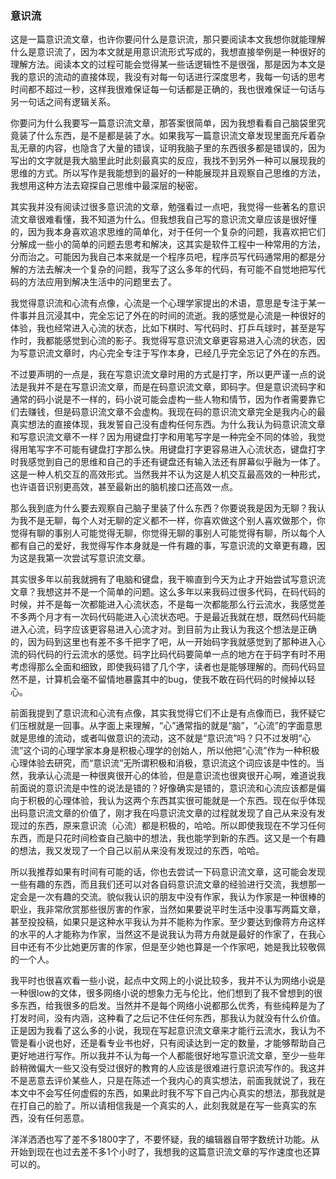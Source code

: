 ﻿### 意识流

这是一篇意识流文章，也许你要问什么是意识流，那只要阅读本文我想你就能理解什么是意识流了，因为本文就是用意识流形式写成的，我想直接举例是一种很好的理解方法。阅读本文的过程可能会觉得某一些话逻辑性不是很强，那是因为本文是我的意识的流动的直接体现，我没有对每一句话进行深度思考，我每一句话的思考时间都不超过一秒，这样我很难保证每一句话都是正确的，我也很难保证一句话与另一句话之间有逻辑关系。

你要问为什么我要写一篇意识流文章，那答案很简单，因为我想看看自己脑袋里究竟装了什么东西，是不是都是装了水。如果我写一篇意识流文章发现里面充斥着杂乱无章的内容，也隐含了大量的错误，证明我脑子里的东西很多都是错误的，因为写出的文字就是我大脑里此时此刻最真实的反应，我找不到另外一种可以展现我的思维的方式。所以写作是我能想到的最好的一种能展现并且观察自己思维的方法，我想用这种方法去窥探自己思维中最深层的秘密。

其实我并没有阅读过很多意识流的文章，勉强看过一点吧，我觉得一些著名的意识流文章很难看懂，我不知道为什么。但我想我自己写的意识流文章应该是很好懂的，因为我本身喜欢追求思维的简单化，对于任何一个复杂的问题，我喜欢把它们分解成一些小的简单的问题去思考和解决，这其实是软件工程中一种常用的方法，分而治之。可能因为我自己本来就是一个程序员吧，程序员写代码通常用的都是分解的方法去解决一个复杂的问题，我写了这么多年的代码，有可能不自觉地把写代码的方法应用到解决生活中的问题里去了。

我觉得意识流和心流有点像，心流是一个心理学家提出的术语，意思是专注于某一件事并且沉浸其中，完全忘记了外在的时间的流逝。我的感觉是心流是一种很好的体验，我也经常进入心流的状态，比如下棋时、写代码时、打乒乓球时，甚至是写作时，我都能感觉到心流的影子。我觉得写意识流文章更容易进入心流的状态，因为写意识流文章时，内心完全专注于写作本身，已经几乎完全忘记了外在的东西。

不过要声明的一点是，我在写意识流文章时用的方式是打字，所以更严谨一点的说法是我并不是在写意识流文章，而是在码意识流文章，即码字。但是意识流码字和通常的码小说是不一样的，码小说可能会虚构一些人物和情节，因为作者需要靠它们去赚钱，但是码意识流文章不会虚构。我现在码的意识流文章完全是我内心的最真实想法的直接体现，我发誓自己没有虚构任何东西。为什么我认为码意识流文章和写意识流文章不一样？因为用键盘打字和用笔写字是一种完全不同的体验，我觉得用笔写字不可能有键盘打字那么快。用键盘打字更容易进入心流状态，键盘打字时我感觉到自己的思维和自己的手还有键盘还有输入法还有屏幕似乎融为一体了。这是一种人机交互的高效形式。当然我并不认为这是人机交互最高效的一种形式，也许语音识别更高效，甚至最新出的脑机接口还高效一点。

那么我到底为什么要去观察自己脑子里装了什么东西？你要说我是因为无聊？我认为我不是无聊，每个人对无聊的定义都不一样，你喜欢做这个别人喜欢做那个，你觉得有聊的事别人可能觉得无聊，你觉得无聊的事别人可能觉得有聊，所以每个人都有自己的爱好，我觉得写作本身就是一件有趣的事，写意识流的文章更有趣，因为这是我第一次尝试写意识流文章。

其实很多年以前我就拥有了电脑和键盘，我干嘛直到今天为止才开始尝试写意识流文章？我想这并不是一个简单的问题。这么多年以来我码过很多代码，在码代码的时候，并不是每一次都能进入心流状态，不是每一次都能那么行云流水，我感觉差不多两个月才有一次码代码能进入心流状态吧。于是最近我就在想，既然码代码能进入心流，码字应该更容易进入心流才对。到目前为止我认为我这个想法是正确的，因为码到这里也有差不多千把字了吧，从一开始码字我就感觉到了那种进入心流的码代码的行云流水的感觉。码字比码代码要简单一点的地方在于码字有时不用考虑得那么全面和细致，即使我码错了几个字，读者也是能够理解的。而码代码显然不是，计算机会毫不留情地暴露其中的bug，使我不敢在码代码的时候掉以轻心。

前面我提到了意识流和心流有点像，其实我觉得它们不止是有点像而已，我怀疑它们压根就是一回事。从字面上来理解，“心”通常指的就是“脑”，“心流”的字面意思就是思维的流动，或者叫做意识的流动，这不就是“意识流”吗？只不过发明“心流”这个词的心理学家本身是积极心理学的创始人，所以他把“心流”作为一种积极心理体验去研究，而“意识流”无所谓积极和消极，意识流这个词应该是中性的。当然，我承认心流是一种很爽很开心的体验，但是意识流也很爽很开心啊，难道说我前面说的意识流是中性的说法是错的？好像确实是错的，意识流和心流应该都是偏向于积极的心理体验，我认为这两个东西其实很可能就是一个东西。现在似乎体现出码意识流文章的价值了，刚才我在吗意识流文章的过程就发现了自己从来没有发现过的东西，原来意识流（心流）都是积极的，哈哈。所以即使我现在不学习任何东西，而是只花时间检查自己脑中的想法，我也能学到新的东西。这又是一个有趣的想法，我又发现了一个自己以前从来没有发现过的东西，哈哈。

所以我推荐如果有时间有可能的话，你也去尝试一下码意识流文章，这可能会发现一些有趣的东西，而且我们还可以对各自码意识流文章的经验进行交流，我想那一定会是一次有趣的交流。貌似我认识的朋友中没有作家，我认为作家是一种很棒的职业，我非常欣赏那些很厉害的作家，当然如果要说平时生活中没事写两篇文章，甚至投投稿，如果只是这种水平我认为并不能称为作家。至少要达到像蒋方舟这样的水平的人才能称为作家，当然这不是说我认为蒋方舟就是最好的作家了，在我心目中还有不少比她更厉害的作家，但是至少她也算是一个作家吧，她是我比较敬佩的一个人。

我平时也很喜欢看一些小说，起点中文网上的小说比较多，我并不认为网络小说是一种很low的文体，很多网络小说的想象力无与伦比，他们想到了我不曾想到的很多东西，给我很多的启发。当然并不是每个网络小说都那么优秀，有些纯粹是为了打发时间，没有内涵，这种看了之后记不住任何东西，那我认为就没有什么价值。正是因为我看了这么多的小说，我现在写起意识流文章来才能行云流水，我认为不管是看小说也好，还是看专业书也好，只有阅读达到一定的数量，才能够帮助自己更好地进行写作。所以我并不认为每一个人都能很好地写意识流文章，至少一些年龄稍微偏大一些又没有受过很好的教育的人应该是很难进行意识流写作的。我这并不是恶意去评价某些人，只是在陈述一个我内心的真实想法，前面我就说了，我在本文中不会写任何虚假的东西，如果此时我不写下自己内心真实的想法，那我就是在打自己的脸了。所以请相信我是一个真实的人，此刻我就是在写一些真实的东西，没有任何恶意。

洋洋洒洒也写了差不多1800字了，不要怀疑，我的编辑器自带字数统计功能。从开始到现在也过去差不多1个小时了，我想我的这篇意识流文章的写作速度也还算可以的。